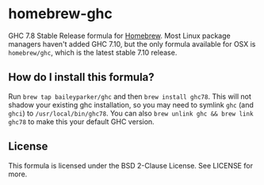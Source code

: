 # homebrew-ghc

GHC 7.8 Stable Release formula for [Homebrew](http://brew.sh/). Most Linux package managers haven't added GHC 7.10, but the only formula available for OSX is `homebrew/ghc`, which is the latest stable 7.10 release.

## How do I install this formula?

Run `brew tap baileyparker/ghc` and then `brew install ghc78`. This will not shadow your existing ghc installation, so you may need to symlink `ghc` (and `ghci`) to `/usr/local/bin/ghc78`. You can also `brew unlink ghc && brew link ghc78` to make this your default GHC version.

## License

This formula is licensed under the BSD 2-Clause License. See LICENSE for more.
